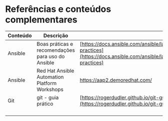 # Referências e conteúdos complementares

| Conteúdo | Descrição | URL |
|----------|-----------|-----|
| Ansible | Boas práticas e recomendações para uso do Ansible | [https://docs.ansible.com/ansible/latest/user_guide/playbooks_best_practices.html#best-practices](https://docs.ansible.com/ansible/latest/user_guide/playbooks_best_practices.html#best-practices) |
| Ansible | Red Hat Ansible Automation Platform Workshops | https://aap2.demoredhat.com/ |
| Git | git - guia prático | [https://rogerdudler.github.io/git-guide/index.pt_BR.html](https://rogerdudler.github.io/git-guide/index.pt_BR.html) |
|          |           |     |
|          |           |     |
|          |           |     |
|          |           |     |